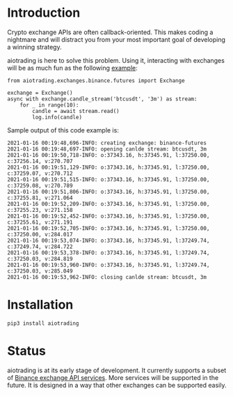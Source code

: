 # Introduction

Crypto exchange APIs are often callback-oriented. This makes coding a nightmare and will distract you from your most important goal of developing a winning strategy.

aiotrading is here to solve this problem. Using it, interacting with exchanges will be as much fun as the following [example](examples/candle_stream.py):

    from aiotrading.exchanges.binance.futures import Exchange

    exchange = Exchange()
    async with exchange.candle_stream('btcusdt', '3m') as stream:
        for _ in range(10):
            candle = await stream.read()
            log.info(candle)
	    
Sample output of this code example is:

    2021-01-16 00:19:48,696-INFO: creating exchange: binance-futures                       
    2021-01-16 00:19:48,697-INFO: opening canlde stream: btcusdt, 3m
    2021-01-16 00:19:50,718-INFO: o:37343.16, h:37345.91, l:37250.00, c:37256.14, v:270.707
    2021-01-16 00:19:51,129-INFO: o:37343.16, h:37345.91, l:37250.00, c:37259.07, v:270.712
    2021-01-16 00:19:51,515-INFO: o:37343.16, h:37345.91, l:37250.00, c:37259.08, v:270.789
    2021-01-16 00:19:51,806-INFO: o:37343.16, h:37345.91, l:37250.00, c:37255.81, v:271.064
    2021-01-16 00:19:52,209-INFO: o:37343.16, h:37345.91, l:37250.00, c:37255.23, v:271.158
    2021-01-16 00:19:52,452-INFO: o:37343.16, h:37345.91, l:37250.00, c:37255.61, v:271.191
    2021-01-16 00:19:52,705-INFO: o:37343.16, h:37345.91, l:37250.00, c:37250.00, v:284.017
    2021-01-16 00:19:53,074-INFO: o:37343.16, h:37345.91, l:37249.74, c:37249.74, v:284.722
    2021-01-16 00:19:53,378-INFO: o:37343.16, h:37345.91, l:37249.74, c:37250.03, v:284.819
    2021-01-16 00:19:53,960-INFO: o:37343.16, h:37345.91, l:37249.74, c:37250.03, v:285.049
    2021-01-16 00:19:53,962-INFO: closing canlde stream: btcusdt, 3m

# Installation

    pip3 install aiotrading
    
# Status

aiotrading is at its early stage of development. It currently supports a subset of [Binance exchange API services](https://binance-docs.github.io/apidocs/futures/en/). More services will be supported in the future. It is designed in a way that other exchanges can be supported easily.